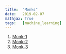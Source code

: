 ```yaml
---
title: 	"Monks"
date: 	2019-02-07
mathjax: True
tags: 	[machine_learning]
---
```


1. [Monk-1](../assets/files/monks-1.csv)
2. [Monk-2](../assets/files/monks-2.csv)
3. [Monk-3](../assets/files/monks-3.csv)


